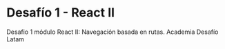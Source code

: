 # Desafío 1 - React II
Desafio 1 módulo React II: Navegación basada en rutas. Academia Desafío Latam
